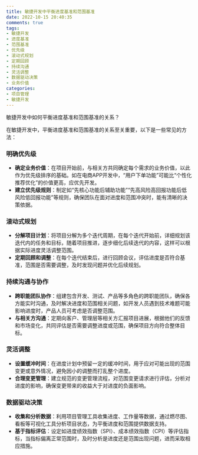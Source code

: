 ```yaml
---
title: 敏捷开发中平衡进度基准和范围基准
date: 2022-10-15 20:40:35
comments: true
tags:
- 敏捷开发
- 进度基准
- 范围基准
- 优先级
- 滚动式规划
- 定期回顾
- 持续沟通
- 灵活调整
- 数据驱动决策
- 业务价值
categories:
- 项目管理
- 敏捷开发
---
```


敏捷开发中如何平衡进度基准和范围基准的关系？


在敏捷开发中，平衡进度基准和范围基准的关系至关重要，以下是一些常见的方法：

### 明确优先级
- **确定业务价值**：在项目开始前，与相关方共同确定每个需求的业务价值，以此作为优先级排序的基础。如在电商APP开发中，“用户下单功能”可能比“个性化推荐优化”的价值更高，应优先开发。
- **建立优先级规则**：制定如“先核心功能后辅助功能”“先高风险高回报功能后低风险低回报功能”等规则，确保团队在面对进度和范围冲突时，能有清晰的决策依据。

### 滚动式规划
- **分解项目计划**：将项目分解为多个迭代周期，在每个迭代开始前，详细规划该迭代内的任务和目标，随着项目推进，逐步细化后续迭代的内容，这样可以根据实际进度灵活调整范围。
- **定期回顾和调整**：在每个迭代结束后，进行回顾会议，评估进度是否符合基准，范围是否需要调整，及时发现问题并优化后续规划。

### 持续沟通与协作
- **跨职能团队协作**：组建包含开发、测试、产品等多角色的跨职能团队，确保各方能实时沟通，及时解决进度和范围相关问题，如开发人员遇到技术难题可能影响进度时，产品人员可考虑是否调整范围。
- **与相关方沟通**：定期向客户、管理层等相关方汇报项目进展，根据他们的反馈和市场变化，共同评估是否需要调整进度或范围，确保项目方向符合整体目标。

### 灵活调整
- **设置缓冲时间**：在进度计划中预留一定的缓冲时间，用于应对可能出现的范围变更或意外情况，避免因小的调整而打乱整个进度。
- **合理变更管理**：建立规范的变更管理流程，对范围变更请求进行评估，分析对进度的影响，确保变更带来的收益大于对进度的负面影响。

### 数据驱动决策
- **收集和分析数据**：利用项目管理工具收集进度、工作量等数据，通过燃尽图、看板等可视化工具分析项目状态，为平衡进度和范围提供数据支持。
- **基于指标评估**：设定如进度绩效指数（SPI）、成本绩效指数（CPI）等评估指标，当指标偏离正常范围时，及时分析是进度还是范围出现问题，进而采取相应措施。


